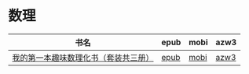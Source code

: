 # 数理

| 书名 | epub | mobi | azw3 |
| --- | --- | --- | --- |
| [我的第一本趣味数理化书（套装共三册）](http://ct.dalanmei.com/f/31084289-571780476-34a81f) | [epub](http://ct.dalanmei.com/f/31084289-571780476-34a81f) | [mobi](http://ct.dalanmei.com/f/31084289-571525589-1f16b0) | [azw3](http://ct.dalanmei.com/f/31084289-571880314-6b204e) |
